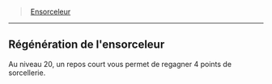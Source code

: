 ﻿---
!Generic
Id: sorcerer_hd.md#régénération-de-lensorceleur
ParentLink: sorcerer_hd.md#ensorceleur
Name: Régénération de l'ensorceleur
ParentName: Ensorceleur
NameLevel: 2
---
> [Ensorceleur](hd_sorcerer.md)

---

## Régénération de l'ensorceleur

Au niveau 20, un repos court vous permet de regagner 4 points de sorcellerie.

